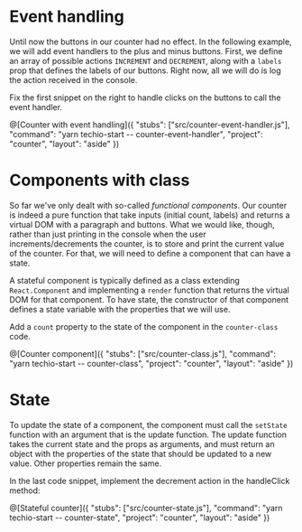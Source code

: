 # Event handling

Until now the buttons in our counter had no effect. In the following example, we will add event handlers to the plus and minus buttons. First, we define an array of possible actions `INCREMENT` and `DECREMENT`, along with a `labels` prop that defines the labels of our buttons. Right now, all we will do is log the action received in the console.

Fix the first snippet on the right to handle clicks on the buttons to call the event handler.

@[Counter with event handling]({
  "stubs": ["src/counter-event-handler.js"],
  "command": "yarn techio-start -- counter-event-handler",
  "project": "counter",
  "layout": "aside"
})

# Components with class

So far we've only dealt with so-called *functional components*. Our counter is indeed a pure function that take inputs (initial count, labels) and returns a virtual DOM with a paragraph and buttons. What we would like, though, rather than just printing in the console when the user increments/decrements the counter, is to store and print the current value of the counter. For that, we will need to define a component that can have a state.

A stateful component is typically defined as a class extending `React.Component` and implementing a `render` function that returns the virtual DOM for that component. To have state, the constructor of that component defines a state variable with the properties that we will use.

Add a `count` property to the state of the component in the `counter-class` code.

@[Counter component]({
  "stubs": ["src/counter-class.js"],
  "command": "yarn techio-start -- counter-class",
  "project": "counter",
  "layout": "aside"
})

# State

To update the state of a component, the component must call the `setState` function with an argument that is the update function. The update function takes the current state and the props as arguments, and must return an object with the properties of the state that should be updated to a new value. Other properties remain the same.

In the last code snippet, implement the decrement action in the handleClick method:

@[Stateful counter]({
  "stubs": ["src/counter-state.js"],
  "command": "yarn techio-start -- counter-state",
  "project": "counter",
  "layout": "aside"
})

